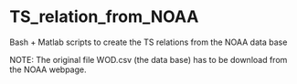 # TS_relation_from_NOAA
Bash + Matlab scripts to create the TS relations from the NOAA data base

NOTE: The original file WOD.csv (the data base) has to be download from the NOAA webpage.
